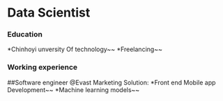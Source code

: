 # Data Scientist

### Education 
*Chinhoyi unversity Of technology~~
*Freelancing~~

### Working experience
##Software engineer @Evast Marketing Solution:
*Front end Mobile app Development~~
*Machine learning models~~
